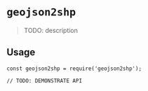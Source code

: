 # `geojson2shp`

> TODO: description

## Usage

```
const geojson2shp = require('geojson2shp');

// TODO: DEMONSTRATE API
```
